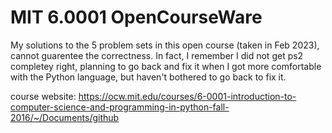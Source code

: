 # MIT 6.0001 OpenCourseWare

My solutions to the 5 problem sets in this open course (taken in Feb 2023), cannot guarentee the correctness. In fact, I remember I did not get ps2 completey right, planning to go back and fix it when I got more comfortable with the Python language, but haven't bothered to go back to fix it.

course website: https://ocw.mit.edu/courses/6-0001-introduction-to-computer-science-and-programming-in-python-fall-2016/~/Documents/github
